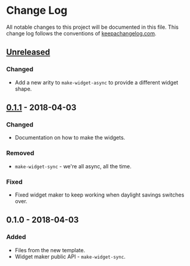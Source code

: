 # Change Log
All notable changes to this project will be documented in this file. This change log follows the conventions of [keepachangelog.com](http://keepachangelog.com/).

## [Unreleased]
### Changed
- Add a new arity to `make-widget-async` to provide a different widget shape.

## [0.1.1] - 2018-04-03
### Changed
- Documentation on how to make the widgets.

### Removed
- `make-widget-sync` - we're all async, all the time.

### Fixed
- Fixed widget maker to keep working when daylight savings switches over.

## 0.1.0 - 2018-04-03
### Added
- Files from the new template.
- Widget maker public API - `make-widget-sync`.

[Unreleased]: https://github.com/your-name/kixi.weymouth/compare/0.1.1...HEAD
[0.1.1]: https://github.com/your-name/kixi.weymouth/compare/0.1.0...0.1.1
